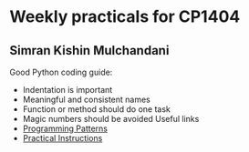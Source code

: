 # Weekly practicals for CP1404
## Simran Kishin Mulchandani
Good Python coding guide: 
- Indentation is important
- Meaningful and consistent names
- Function or method should do one task
- Magic numbers should be avoided
Useful links
- [Programming Patterns](https://github.com/CP1404/Starter/wiki/Programming-Patterns)
- [Practical Instructions](https://github.com/CP1404/Practicals#readme)
